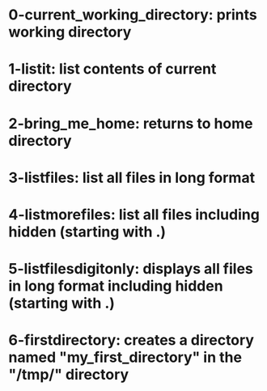 # 0-current_working_directory: prints working directory
# 1-listit: list contents of current directory
# 2-bring_me_home: returns to home directory
# 3-listfiles: list all files in long format
# 4-listmorefiles: list all files including hidden (starting with .)
# 5-listfilesdigitonly: displays all files in long format including hidden (starting with .)
# 6-firstdirectory: creates a directory named "my_first_directory" in the "/tmp/" directory

